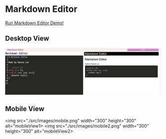 # Markdown Editor
[Run Markdown Editor Demo!](https://haesoo-markdowneditor.netlify.app)

## Desktop View

![Desktop View](/src/images/desktop.png)

## Mobile View

<img src="./src/images/mobile.png" width="300" height="300" alt="mobileView1>
<img src="./src/images/mobile2.png" width="300" height="300" alt="mobileView2>
